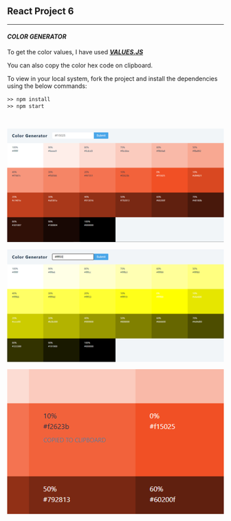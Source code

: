 ## React Project 6

<hr>

#### _**COLOR GENERATOR**_

To get the color values, I have used
[_***VALUES.JS***_](https://github.com/noeldelgado/values.js)

You can also copy the color hex code on clipboard.

To view in your local system, fork the project and install the dependencies using the below commands:

```shell
>> npm install
>> npm start
```

<br>

<p align="center">
  <img src="readmeimg/img1.PNG" width="1000" title="color generator">
</p>

<p align="center">
  <img src="readmeimg/img2.PNG" width="1000" title="color generator">
</p>

<p align="center">
  <img src="readmeimg/img3.PNG" width="1000" title="color generator">
</p>
